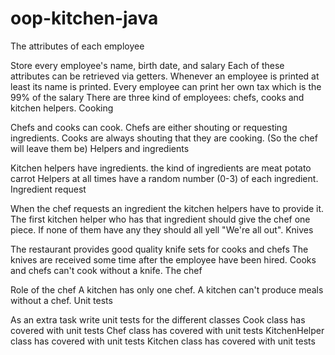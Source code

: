 # oop-kitchen-java
The attributes of each employee

Store every employee's name, birth date, and salary
Each of these attributes can be retrieved via getters.
Whenever an employee is printed at least its name is printed.
Every employee can print her own tax which is the 99% of the salary
There are three kind of employees: chefs, cooks and kitchen helpers.
Cooking

Chefs and cooks can cook.
Chefs are either shouting or requesting ingredients.
Cooks are always shouting that they are cooking. (So the chef will leave them be)
Helpers and ingredients

Kitchen helpers have ingredients.
the kind of ingredients are
meat
potato
carrot
Helpers at all times have a random number (0-3) of each ingredient.
Ingredient request

When the chef requests an ingredient the kitchen helpers have to provide it.
The first kitchen helper who has that ingredient should give the chef one piece.
If none of them have any they should all yell "We're all out".
Knives

The restaurant provides good quality knife sets for cooks and chefs
The knives are received some time after the employee have been hired.
Cooks and chefs can't cook without a knife.
The chef

Role of the chef
A kitchen has only one chef.
A kitchen can't produce meals without a chef.
Unit tests

As an extra task write unit tests for the different classes
Cook class has covered with unit tests
Chef class has covered with unit tests
KitchenHelper class has covered with unit tests
Kitchen class has covered with unit tests
